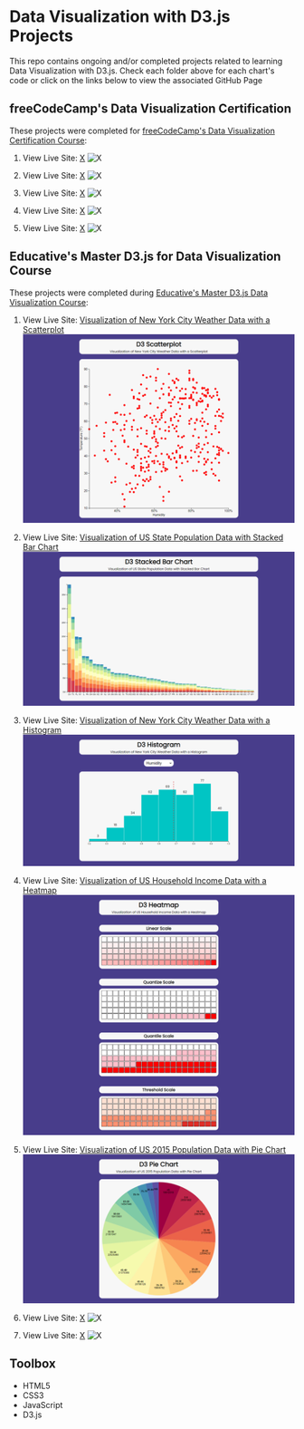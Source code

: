# Data Visualization with D3.js Projects

This repo contains ongoing and/or completed projects related to learning Data Visualization with D3.js. Check each folder above for each chart's code or click on the links below to view the associated GitHub Page

## freeCodeCamp's Data Visualization Certification

These projects were completed for [freeCodeCamp's Data Visualization Certification Course](https://www.freecodecamp.org/learn/data-visualization/):

1. View Live Site: [X](https://mikeattah.github.io/data-driven-documents/X/)
   ![X](public/X.png)

2. View Live Site: [X](https://mikeattah.github.io/data-driven-documents/X/)
   ![X](public/X.png)

3. View Live Site: [X](https://mikeattah.github.io/data-driven-documents/X/)
   ![X](public/X.png)

4. View Live Site: [X](https://mikeattah.github.io/data-driven-documents/X/)
   ![X](public/X.png)

5. View Live Site: [X](https://mikeattah.github.io/data-driven-documents/X/)
   ![X](public/X.png)

## Educative's Master D3.js for Data Visualization Course

These projects were completed during [Educative's Master D3.js Data Visualization Course](https://www.educative.io/courses/master-d3-data-visualization):

1. View Live Site: [Visualization of New York City Weather Data with a Scatterplot](https://mikeattah.github.io/data-driven-documents/educative-nyc-weather-scatterplot/)
   ![Scatterplot](public/visualization-of-new-york-city-weather-data-with-a-scatterplot.png)

2. View Live Site: [Visualization of US State Population Data with Stacked Bar Chart](https://mikeattah.github.io/data-driven-documents/educative-us-state-population-stacked-bar-chart/)
   ![Stacked Bar Chart](public/visualization-of-us-state-population-data-with-stacked-bar-chart.png)

3. View Live Site: [Visualization of New York City Weather Data with a Histogram](https://mikeattah.github.io/data-driven-documents/educative-nyc-weather-histogram/)
   ![Histogram](public/visualization-of-new-york-city-weather-data-with-a-histogram.png)

4. View Live Site: [Visualization of US Household Income Data with a Heatmap
   ](https://mikeattah.github.io/data-driven-documents/educative-us-household-income-heatmap/)
   ![Heatmap](public/visualization-of-us-household-income-data-with-a-heatmap.png)

5. View Live Site: [Visualization of US 2015 Population Data with Pie Chart](https://mikeattah.github.io/data-driven-documents/educative-us-2015-population-pie-chart/)
   ![Pie Chart](public/visualization-of-us-2015-population-data-with-pie-chart.png)

6. View Live Site: [X](https://mikeattah.github.io/data-driven-documents/X/)
   ![X](public/X.png)

7. View Live Site: [X](https://mikeattah.github.io/data-driven-documents/X/)
   ![X](public/X.png)

## Toolbox

- HTML5
- CSS3
- JavaScript
- D3.js

